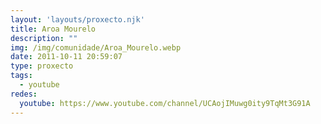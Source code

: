 ```yaml
---
layout: 'layouts/proxecto.njk'
title: Aroa Mourelo
description: ""
img: /img/comunidade/Aroa_Mourelo.webp
date: 2011-10-11 20:59:07
type: proxecto
tags:
  - youtube
redes:
  youtube: https://www.youtube.com/channel/UCAojIMuwg0ity9TqMt3G91A
---
```

